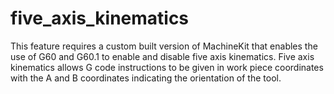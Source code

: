 # five_axis_kinematics

This feature requires a custom built version of MachineKit that
enables the use of G60 and G60.1 to enable and disable five axis kinematics. 
Five axis kinematics allows G code instructions to be given in work piece
coordinates with the A and B coordinates indicating the orientation of the tool.
